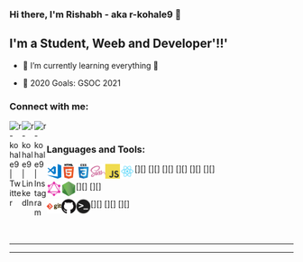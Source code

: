### Hi there, I'm Rishabh - aka r-kohale9 👋
<!-- ### Hi there, I'm Rishabh - aka r-kohale9[website] 👋 -->

<!-- [![Website](https://img.shields.io/website?label=r-kohale9.com&style=for-the-badge&url=https%3A%2F%2Fr-kohale9.com)](https://r-kohale9.com) -->
<!-- [![Twitter Follow](https://img.shields.io/twitter/follow/r-kohale9?color=1DA1F2&logo=twitter&style=for-the-badge)](https://twitter.com/intent/follow?original_referer=https%3A%2F%2Fgithub.com%2Fr-kohale9&screen_name=r-kohale9) -->

## I'm a Student, Weeb and Developer'!!'

<!-- - 🔭 I just launched my first course: [Become A VS Code SuperHero!][course]! -->
- 🌱 I’m currently learning everything 🤣
<!-- - 👯 I’m looking to collaborate with other content creators -->
- 🥅 2020 Goals: GSOC 2021
<!-- - ⚡ Fun fact: I love to draw and play guitar / drums -->

<!-- ### Spotify Playing 🎧

[<img src="https://now-playing-r-kohale9.vercel.app/api/spotify-playing" alt="r-kohale9 Spotify Playing" width="350" />](https://open.spotify.com/user/swyqyimdc12jajde4vpwd2x1b) -->

### Connect with me:

<!-- [<img align="left" alt="r-kohale9.com" width="22px" src="https://raw.githubusercontent.com/iconic/open-iconic/master/svg/globe.svg" />][website] -->
<!-- [<img align="left" alt="r-kohale9 | YouTube" width="22px" src="https://cdn.jsdelivr.net/npm/simple-icons@v3/icons/youtube.svg" />][youtube] -->
[<img align="left" alt="r-kohale9 | Twitter" width="22px" src="https://cdn.jsdelivr.net/npm/simple-icons@v3/icons/twitter.svg" />][twitter]
[<img align="left" alt="r-kohale9 | LinkedIn" width="22px" src="https://cdn.jsdelivr.net/npm/simple-icons@v3/icons/linkedin.svg" />][linkedin]
[<img align="left" alt="r-kohale9 | Instagram" width="22px" src="https://cdn.jsdelivr.net/npm/simple-icons@v3/icons/instagram.svg" />][instagram]

<br />

### Languages and Tools:

[<img align="left" alt="Visual Studio Code" width="26px" src="https://raw.githubusercontent.com/github/explore/80688e429a7d4ef2fca1e82350fe8e3517d3494d/topics/visual-studio-code/visual-studio-code.png" />][]
[<img align="left" alt="HTML5" width="26px" src="https://raw.githubusercontent.com/github/explore/80688e429a7d4ef2fca1e82350fe8e3517d3494d/topics/html/html.png" />][]
[<img align="left" alt="CSS3" width="26px" src="https://raw.githubusercontent.com/github/explore/80688e429a7d4ef2fca1e82350fe8e3517d3494d/topics/css/css.png" />][]
[<img align="left" alt="Sass" width="26px" src="https://raw.githubusercontent.com/github/explore/80688e429a7d4ef2fca1e82350fe8e3517d3494d/topics/sass/sass.png" />][]
[<img align="left" alt="JavaScript" width="26px" src="https://raw.githubusercontent.com/github/explore/80688e429a7d4ef2fca1e82350fe8e3517d3494d/topics/javascript/javascript.png" />][]
[<img align="left" alt="React" width="26px" src="https://raw.githubusercontent.com/github/explore/80688e429a7d4ef2fca1e82350fe8e3517d3494d/topics/react/react.png" />][]
<!-- [<img align="left" alt="Gatsby" width="26px" src="https://raw.githubusercontent.com/github/explore/e94815998e4e0713912fed477a1f346ec04c3da2/topics/gatsby/gatsby.png" />][] -->
[<img align="left" alt="GraphQL" width="26px" src="https://raw.githubusercontent.com/github/explore/80688e429a7d4ef2fca1e82350fe8e3517d3494d/topics/graphql/graphql.png" />][]
[<img align="left" alt="Node.js" width="26px" src="https://raw.githubusercontent.com/github/explore/80688e429a7d4ef2fca1e82350fe8e3517d3494d/topics/nodejs/nodejs.png" />][]
<!-- [<img align="left" alt="Deno" width="26px" src="https://raw.githubusercontent.com/github/explore/361e2821e2dea67711cde99c9c40ed357061cf27/topics/deno/deno.png" />][] -->
<!-- [<img align="left" alt="SQL" width="26px" src="https://raw.githubusercontent.com/github/explore/80688e429a7d4ef2fca1e82350fe8e3517d3494d/topics/sql/sql.png" />][] -->
<!-- [<img align="left" alt="MySQL" width="26px" src="https://raw.githubusercontent.com/github/explore/80688e429a7d4ef2fca1e82350fe8e3517d3494d/topics/mysql/mysql.png" />][] -->
<!-- [<img align="left" alt="MongoDB" width="26px" src="https://raw.githubusercontent.com/github/explore/80688e429a7d4ef2fca1e82350fe8e3517d3494d/topics/mongodb/mongodb.png" />][] -->
[<img align="left" alt="Git" width="26px" src="https://raw.githubusercontent.com/github/explore/80688e429a7d4ef2fca1e82350fe8e3517d3494d/topics/git/git.png" />][]
[<img align="left" alt="GitHub" width="26px" src="https://raw.githubusercontent.com/github/explore/78df643247d429f6cc873026c0622819ad797942/topics/github/github.png" />][]
[<img align="left" alt="Terminal" width="26px" src="https://raw.githubusercontent.com/github/explore/80688e429a7d4ef2fca1e82350fe8e3517d3494d/topics/terminal/terminal.png" />][]

<br />
<br />

<!-- --- -->

<!-- ### 📺 Latest YouTube Videos -->

<!-- YOUTUBE:START -->
<!-- - [Build a GOOGLE Clone with Tailwind CSS - How Google was Built in the 90s vs TODAY!](https://www.youtube.com/watch?v=8ETmAEf793g)
- [6 Amazing Tips to Successfully Freelance in Web Development (2020)](https://www.youtube.com/watch?v=e9UvzZJflqU)
- [Top VS Code Updates | v1.50 Released!! | Tips & Tricks 2020](https://www.youtube.com/watch?v=WYIelDSS738)
- [NEW GitHub CLI 1.0 Tutorial | FREE Swag! | Hacktoberfest UPDATE | Step-by-Step Guide | Web Developer](https://www.youtube.com/watch?v=Uzcr9YrdODU)
- [React 17: New Features!! - JSX Transform is Amazing!!](https://www.youtube.com/watch?v=8D-rWP3c088) -->
<!-- YOUTUBE:END -->

<!-- ➡️ [more videos...](https://youtube.com/r-kohale9) -->

---

<!-- ### 📕 Latest Blog Posts -->

<!-- BLOG-POST-LIST:START -->
<!-- - [Microinteractions: Password Validation Animation](https://dev.to/r-kohale9/microinteractions-password-validation-animation-5629)
- [Notion + YouTube - A Powerful Combination for Productivity](https://dev.to/r-kohale9/notion-youtube-a-powerful-combination-for-productivity-1def)
- [Regular Expressions (RegEx) Crash Course](https://dev.to/r-kohale9/regular-expressions-regex-crash-course-248n)
- [Emmet Part 2 - Advanced](https://dev.to/r-kohale9/emmet-part-2-advanced-4c65)
- [Deno 1.0 Released! (Easy) REST API Example](https://dev.to/r-kohale9/deno-1-0-released-easy-rest-api-example-2fbl) -->
<!-- BLOG-POST-LIST:END -->

<!-- ➡️ [more blog posts...](https://r-kohale9.com) -->

---

<!-- <details>
  <summary>:zap: Recent GitHub Activity</summary> -->
  
<!--START_SECTION:activity-->
<!-- 1. 💪 Opened PR [#259](https://github.com/florinpop17/app-ideas/pull/259) in [florinpop17/app-ideas](https://github.com/florinpop17/app-ideas)
2. 🎉 Merged PR [#13](https://github.com/r-kohale9/r-kohale9/pull/13) in [r-kohale9/r-kohale9](https://github.com/r-kohale9/r-kohale9)
3. 💪 Opened PR [#13](https://github.com/r-kohale9/r-kohale9/pull/13) in [r-kohale9/r-kohale9](https://github.com/r-kohale9/r-kohale9)
4. 🎉 Merged PR [#12](https://github.com/r-kohale9/r-kohale9/pull/12) in [r-kohale9/r-kohale9](https://github.com/r-kohale9/r-kohale9)
5. 💪 Opened PR [#12](https://github.com/r-kohale9/r-kohale9/pull/12) in [r-kohale9/r-kohale9](https://github.com/r-kohale9/r-kohale9) -->
<!--END_SECTION:activity-->

<!-- </details> -->

<!-- <details>
  <summary>:zap: GitHub Stats</summary>

  <img align="left" alt="r-kohale9's GitHub Stats" src="https://github-readme-stats.r-kohale9.vercel.app/api?username=r-kohale9&show_icons=true&hide_border=true" />

</details> -->

<!-- [website]: https://r-kohale9.com -->
<!-- [course]: http://vsCodeHero.com -->
[twitter]: https://twitter.com/r-kohale9
<!-- [youtube]: https://youtube.com/r-kohale9 -->
[instagram]: https://instagram.com/r-kohale9
[linkedin]: https://linkedin.com/in/r-kohale9
<!-- [webdevplaylist]: https://www.youtube.com/playlist?list=PLkwxH9e_vrAJ0WbEsFA9W3I1W-g_BTsbt -->
<!-- [jsplaylist]: https://www.youtube.com/playlist?list=PLkwxH9e_vrALRJKu7wfXby3MKeflhTu6B -->
<!-- [cssplaylist]: https://www.youtube.com/playlist?list=PLkwxH9e_vrALSdvZuEh6gqQdmDoDIoqz4 -->
<!-- [reactplaylist]: https://www.youtube.com/playlist?list=PLkwxH9e_vrAK4TdffpxKY3QGyHCpxFcQ0 -->
